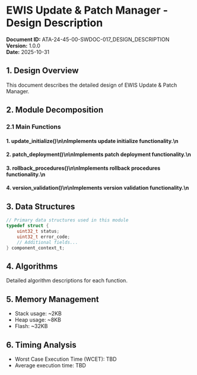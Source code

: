 # EWIS Update & Patch Manager - Design Description

**Document ID:** ATA-24-45-00-SWDOC-017_DESIGN_DESCRIPTION  
**Version:** 1.0.0  
**Date:** 2025-10-31

## 1. Design Overview

This document describes the detailed design of EWIS Update & Patch Manager.

## 2. Module Decomposition

### 2.1 Main Functions

#### 1. update_initialize()\n\nImplements update initialize functionality.\n
#### 2. patch_deployment()\n\nImplements patch deployment functionality.\n
#### 3. rollback_procedures()\n\nImplements rollback procedures functionality.\n
#### 4. version_validation()\n\nImplements version validation functionality.\n

## 3. Data Structures

```c
// Primary data structures used in this module
typedef struct {
    uint32_t status;
    uint32_t error_code;
    // Additional fields...
} component_context_t;
```

## 4. Algorithms

Detailed algorithm descriptions for each function.

## 5. Memory Management

- Stack usage: ~2KB
- Heap usage: ~8KB
- Flash: ~32KB

## 6. Timing Analysis

- Worst Case Execution Time (WCET): TBD
- Average execution time: TBD
